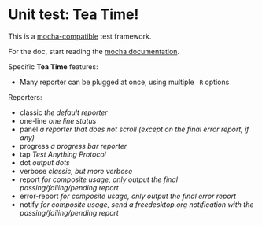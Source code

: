 

# Unit test: Tea Time!

This is a [mocha-compatible](http://mochajs.org/) test framework.

For the doc, start reading the [mocha documentation](http://mochajs.org/).



Specific **Tea Time** features:

* Many reporter can be plugged at once, using multiple `-R` options



Reporters:

* classic *the default reporter*
* one-line *one line status*
* panel *a reporter that does not scroll (except on the final error report, if any)*
* progress *a progress bar reporter*
* tap *Test Anything Protocol*
* dot *output dots*
* verbose *classic, but more verbose*
* report *for composite usage, only output the final passing/failing/pending report*
* error-report *for composite usage, only output the final error report*
* notify *for composite usage, send a freedesktop.org notification with the passing/failing/pending report*



